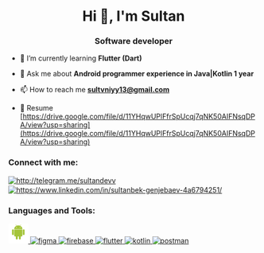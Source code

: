 ### <h1 align="center">Hi 👋, I'm Sultan</h1>
<h3 align="center">Software developer</h3>

- 🌱 I’m currently learning **Flutter (Dart)**

- 💬 Ask me about **Android programmer experience in Java|Kotlin 1 year**

- 📫 How to reach me **sultvniyy13@gmail.com**

- 📄 Resume [https://drive.google.com/file/d/11YHqwUPlFfrSpUcqj7qNK50AIFNsqDPA/view?usp=sharing](https://drive.google.com/file/d/11YHqwUPlFfrSpUcqj7qNK50AIFNsqDPA/view?usp=sharing)

<h3 align="left">Connect with me:</h3>
<p align="left">
<a href="https://dev.to/@sultandevv" target="blank"><img align="center" src="https://raw.githubusercontent.com/rahuldkjain/github-profile-readme-generator/master/src/images/icons/Social/devto.svg" alt="http://telegram.me/sultandevv" height="30" width="40" /></a>
<a href="https://linkedin.com/in/https://www.linkedin.com/in/sultanbek-genjebaev-4a6794251/" target="blank"><img align="center" src="https://raw.githubusercontent.com/rahuldkjain/github-profile-readme-generator/master/src/images/icons/Social/linked-in-alt.svg" alt="https://www.linkedin.com/in/sultanbek-genjebaev-4a6794251/" height="30" width="40" /></a>
</p>

<h3 align="left">Languages and Tools:</h3>
<p align="left"> <a href="https://developer.android.com" target="_blank" rel="noreferrer"> <img src="https://raw.githubusercontent.com/devicons/devicon/master/icons/android/android-original-wordmark.svg" alt="android" width="40" height="40"/> </a> <a href="https://www.figma.com/" target="_blank" rel="noreferrer"> <img src="https://www.vectorlogo.zone/logos/figma/figma-icon.svg" alt="figma" width="40" height="40"/> </a> <a href="https://firebase.google.com/" target="_blank" rel="noreferrer"> <img src="https://www.vectorlogo.zone/logos/firebase/firebase-icon.svg" alt="firebase" width="40" height="40"/> </a> <a href="https://flutter.dev" target="_blank" rel="noreferrer"> <img src="https://www.vectorlogo.zone/logos/flutterio/flutterio-icon.svg" alt="flutter" width="40" height="40"/> </a> <a href="https://kotlinlang.org" target="_blank" rel="noreferrer"> <img src="https://www.vectorlogo.zone/logos/kotlinlang/kotlinlang-icon.svg" alt="kotlin" width="40" height="40"/> </a> <a href="https://postman.com" target="_blank" rel="noreferrer"> <img src="https://www.vectorlogo.zone/logos/getpostman/getpostman-icon.svg" alt="postman" width="40" height="40"/> </a> </p>
